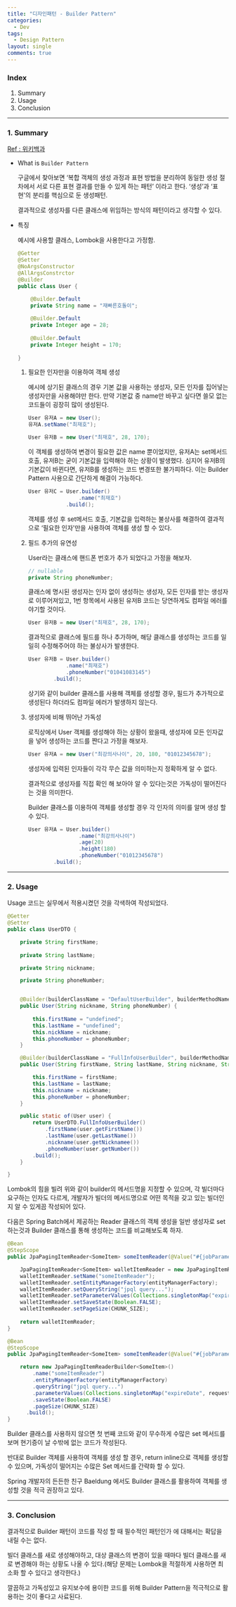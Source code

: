 ```yaml
---
title: "디자인패턴 - Builder Pattern"
categories:
  - Dev
tags:
  - Design Pattern
layout: single
comments: true
---
```


### Index

1. Summary
2. Usage
3. Conclusion

---

### 1. Summary

[Ref : 위키백과](https://ko.wikipedia.org/wiki/%EB%B9%8C%EB%8D%94_%ED%8C%A8%ED%84%B4)

- What is `Builder Pattern`
    
    구글에서 찾아보면 ‘복합 객체의 생성 과정과 표현 방법을 분리하여 동일한 생성 절차에서 서로 다른 표현 결과를 만들 수 있게 하는 패턴’ 이라고 한다. ‘생성’과 ‘표현'의 분리를 핵심으로 둔 생성패턴.
    
    결과적으로 생성자를 다른 클래스에 위임하는 방식의 패턴이라고 생각할 수 있다.
    
- 특징
    
    예시에 사용할 클래스, Lombok을 사용한다고 가정함.

    ```java
    @Getter
    @Setter
    @NoArgsConstructor
    @AllArgsConstrctor
    @Builder
    public class User {
    
        @Builder.Default
        private String name = "재빠른호돌이";
            
        @Builder.Default
        private Integer age = 28;
        
        @Builder.Default
        private Integer height = 170;
        
    }
    ```
    
    1. 필요한 인자만을 이용하여 객체 생성
        
        예시에 상기된 클래스의 경우 기본 값을 사용하는 생성자, 모든 인자를 집어넣는 생성자만을 사용해야만 한다. 만약 기본값 중 name만 바꾸고 싶다면 쓸모 없는 코드들이 굉장히 많이 생성된다.
        
        ```java
        User 유저A = new User();
        유저A.setName("최재호");
        
        User 유저B = new User("최재호", 28, 170);
        ```
        
        이 객체를 생성하여 변경이 필요한 값은 name 뿐이었지만, 유저A는 set메서드 호출, 유저B는 굳이 기본값을 입력해야 하는 상황이 발생했다. 심지어 유저B의 기본값이 바뀐다면, 유저B를 생성하는 코드 변경또한 불가피하다. 이는 Builder Pattern 사용으로 간단하게 해결이 가능하다.
        
        ```java
        User 유저C = User.builder()
                        .name("최재호")
                    .build();
        ```
        
        객체를 생성 후 set메서드 호출, 기본값을 입력하는 불상사를 해결하여 결과적으로 ‘필요한 인자'만을 사용하여 객체를 생성 할 수 있다.
        
    2. 필드 추가의 유연성
        
        User라는 클래스에 핸드폰 번호가 추가 되었다고 가정을 해보자.
        
        ```java
        // nullable
        private String phoneNumber;
        ```
        
        클래스에 명시된 생성자는 인자 없이 생성하는 생성자, 모든 인자를 받는 생성자로 이루어져있고, 1번 항목에서 사용된 유저B 코드는 당연하게도 컴파일 에러를 야기할 것이다.
        
        ```java
        User 유저B = new User("최재호", 28, 170);
        ```
        
        결과적으로 클래스에 필드를 하나 추가하며, 해당 클래스를 생성하는 코드를 일일히 수정해주어야 하는 불상사가 발생한다.
        
        ```java
        User 유저B = User.builder()
                    .name("최재호")
                    .phoneNumber("01041083145")
                .build();
        ```
        
        상기와 같이 builder 클래스를 사용해 객체를 생성할 경우, 필드가 추가적으로 생성된다 하더라도 컴파일 에러가 발생하지 않는다.
        
    3. 생성자에 비해 뛰어난 가독성
        
        로직상에서 User 객체를 생성해야 하는 상황이 왔을때, 생성자에 모든 인자값을 넣어 생성하는 코드를 짠다고 가정을 해보자.
        
        ```java
        User 유저A = new User("최강의사나이", 20, 180, "01012345678");
        ```
        
        생성자에 입력된 인자들이 각각 무슨 값을 의미하는지 정확하게 알 수 없다.
        
        결과적으로 생성자를 직접 확인 해 보아야 알 수 있다는것은 가독성이 떨어진다는 것을 의미한다.
        
        Builder 클래스를 이용하여 객체를 생성할 경우 각 인자의 의미를 알며 생성 할 수 있다.
        
        ```java
        User 유저A = User.builder()
                        .name("최강의사나이")
                        .age(20)
                        .height(180)
                        .phoneNumber("01012345678")
                .build();
        ```
        

---

### 2. Usage

Usage 코드는 실무에서 적용시켰던 것을 각색하여 작성되었다.

```java
@Getter
@Setter
public class UserDTO {

    private String firstName;
    
    private String lastName;

    private String nickname;

    private String phoneNumber;


    @Builder(builderClassName = "DefaultUserBuilder", builderMethodName = "DefaultUserBuilder")
    public User(String nickname, String phoneNumber) {
        
        this.firstName = "undefined";
        this.lastName = "undefined";
        this.nickName = nickname;
        this.phoneNumber = phoneNumber;
    }

    @Builder(builderClassName = "FullInfoUserBuilder", builderMethodName = "FullInfoUserBuilder")
    public User(String firstName, String lastName, String nickname, String phoneNumber) {

        this.firstName = firstName;
        this.lastName = lastName;
        this.nickname = nickname;
        this.phoneNumber = phoneNumber;
    }

    public static of(User user) {
        return UserDTO.FullInfoUserBuilder()
            .firstName(user.getFirstName())
            .lastName(user.getLastName())
            .nickname(user.getNicknamee())
            .phoneNumber(user.getNumber())
        .build();
    }

}
```

Lombok의 힘을 빌려 위와 같이 builder의 메서드명을 지정할 수 있으며,  각 빌더마다 요구하는 인자도 다르게, 개발자가 빌더의 메서드명으로 어떤 목적을 갖고 있는 빌더인지 알 수 있게끔 작성되어 있다.

다음은 Spring Batch에서 제공하는 Reader 클래스의 객체 생성을 일반 생성자로 set 하는것과 Builder 클래스를 통해 생성하는 코드를 비교해보도록 하자.

```java
@Bean
@StepScope
public JpaPagingItemReader<SomeItem> someItemReader(@Value("#{jobParameters[requestDate]}") final Date requestDate) {

    JpaPagingItemReader<SomeItem> walletItemReader = new JpaPagingItemReader<>();
    walletItemReader.setName("someItemReader");
    walletItemReader.setEntityManagerFactory(entityManagerFactory);
    walletItemReader.setQueryString("jpql query...");
    walletItemReader.setParameterValues(Collections.singletonMap("expireDate", requestDate.toInstant()));
    walletItemReader.setSaveState(Boolean.FALSE);
    walletItemReader.setPageSize(CHUNK_SIZE);
    
    return walletItemReader;
}
```

```java
@Bean
@StepScope
public JpaPagingItemReader<SomeItem> someItemReader(@Value("#{jobParameters[requestDate]}") final Date requestDate) {

    return new JpaPagingItemReaderBuilder<SomeItem>()
        .name("someItemReader")
        .entityManagerFactory(entityManagerFactory)
        .queryString("jpql query...")
        .parameterValues(Collections.singletonMap("expireDate", requestDate.toInstant()))
        .saveState(Boolean.FALSE)
        .pageSize(CHUNK_SIZE)
      .build();
}
```

Builder 클래스를 사용하지 않으면 첫 번째 코드와 같이 무수하게 수많은 set 메서드를 보며 현기증이 날 수밖에 없는 코드가 작성된다.

반대로 Builder 객체를 사용하여 객체를 생성 할 경우, return inline으로 객체를 생성할 수 있으며, 가독성이 떨어지는 수많은 Set 메서드를 간략화 할 수 있다.

Spring 개발자의 든든한 친구 Baeldung 에서도 Builder 클래스를 활용하여 객체를 생성할 것을 적극 권장하고 있다.

---

### 3. Conclusion

결과적으로 Builder 패턴이 코드를 작성 할 때 필수적인 패턴인가 에 대해서는 확답을 내릴 수는 없다. 

빌더 클래스를 새로 생성해야하고, 대상 클래스의 변경이 있을 때마다 빌더 클래스를 새로 변경해야 하는 상황도 나올 수 있다.(해당 문제는 Lombok을 적절하게 사용하면 최소화 할 수 있다고 생각한다.)

깔끔하고 가독성있고 유지보수에 용이한 코드를 위해 Builder Pattern을 적극적으로 활용하는 것이 좋다고 사료된다.